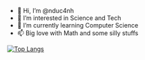 - 👋 Hi, I’m @nduc4nh
- 👀 I’m interested in Science and Tech
- 🌱 I’m currently learning Computer Science
- 📫 Big love with Math and some silly stuffs 

[![Top Langs](https://github-readme-stats.vercel.app/api/top-langs/?username=nduc4nh&layout=compact&theme=radical)](https://github.com/anuraghazra/github-readme-stats)


<!---
nduc4nh/nduc4nh is a ✨ special ✨ repository because its `README.md` (this file) appears on your GitHub profile.
You can click the Preview link to take a look at your changes.
--->
